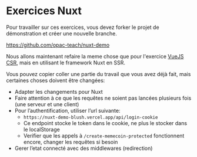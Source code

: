 # Exercices Nuxt

Pour travailler sur ces exercices, vous devez forker le projet de démonstration et créer une nouvelle branche.

https://github.com/opac-teach/nuxt-demo

Nous allons maintenant refaire la meme chose que pour l'exercice [VueJS CSR](./vuejs), mais en utilisant le framework Nuxt en SSR.

Vous pouvez copier coller une partie du travail que vous avez déjà fait, mais certaines choses doivent être changées:

- Adapter les changements pour Nuxt
- Faire attention à ce que les requêtes ne soient pas lancées plusieurs fois (une serveur et une client)
- Pour l’authentification, utiliser l’url suivante:
  - `https://nuxt-demo-blush.vercel.app/api/login-cookie`
  - Ce endpoint stocke le token dans le cookie, ne plus le stocker dans le localStorage
  - Verifier que les appels à `/create-memecoin-protected` fonctionnent encore, changer les requêtes si besoin
- Gerer l’etat connecté avec des middlewares (redirection)
